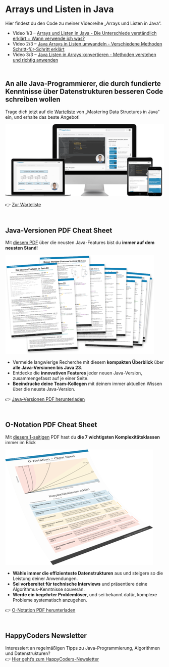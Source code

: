 # Arrays und Listen in Java

Hier findest du den Code zu meiner Videoreihe „Arrays und Listen in Java“.

* Video 1/3 – [Arrays und Listen in Java - Die Unterschiede verständlich erklärt + Wann verwende ich was?](https://www.youtube.com/watch?v=MT5KerZWI1w)
* Video 2/3 – [Java Arrays in Listen umwandeln - Verschiedene Methoden Schritt-für-Schritt erklärt](https://www.youtube.com/watch?v=McrgATn5J7A)
* Video 3/3 – [Java Listen in Arrays konvertieren - Methoden verstehen und richtig anwenden](https://www.youtube.com/watch?v=X3bRol73JWM)


## <br>An alle Java-Programmierer, die durch fundierte Kenntnisse über Datenstrukturen besseren Code schreiben wollen

Trage dich jetzt auf die [Warteliste](https://www.happycoders.eu/de/mastering-data-structures-warteliste/) von „Mastering Data Structures in Java“ ein, und erhalte das beste Angebot!

[<img src="/img/mastering-data-structures-product-mockup-cropped-1600.png" alt="Mastering Data Structures Mockup" style="width: 640px; max-width: 100%;">](https://www.happycoders.eu/de/mastering-data-structures-warteliste/)

👉 [Zur Warteliste](https://www.happycoders.eu/de/mastering-data-structures-warteliste/)


## <br>Java-Versionen PDF Cheat Sheet

Mit [diesem PDF](https://www.happycoders.eu/de/java-versionen/) über die neusten Java-Features bist du **immer auf dem neusten Stand**!

[<img src="/img/Java_Versionen_PDF_Cheat_Sheet_DE_Mockup_944.png" alt="Java-Versionen PDF Cheat Sheet Mockup" style="width: 472px; max-width: 100%;">](https://www.happycoders.eu/de/java-versionen/)

* Vermeide langwierige Recherche mit diesem **kompakten Überblick** über **alle Java-Versionen bis Java 23**.
* Entdecke die **innovativen Features** jeder neuen Java-Version, zusammengefasst auf je einer Seite.
* **Beeindrucke deine Team-Kollegen** mit deinem immer aktuellen Wissen über die neuste Java-Version.

👉 [Java-Versionen PDF herunterladen](https://www.happycoders.eu/de/java-versionen/)


## <br>O-Notation PDF Cheat Sheet

Mit [diesem 1-seitigen](https://www.happycoders.eu/de/o-notation-cheat-sheet/) PDF hast du **die 7 wichtigsten Komplexitätsklassen** immer im Blick

[<img src="/img/o-notation-cheat-sheet-pdf-de-transp_936.png" alt="O-Notation PDF Cheat Sheet Mockup" style="width: 468px; max-width: 100%;">](https://www.happycoders.eu/de/o-notation-cheat-sheet/)

* **Wähle immer die effizienteste Datenstrukturen** aus und steigere so die Leistung deiner Anwendungen.
* **Sei vorbereitet für technische Interviews** und präsentiere deine Algorithmus-Kenntnisse souverän.
* **Werde ein begehrter Problemlöser**, und sei bekannt dafür, komplexe Probleme systematisch anzugehen.

👉 [O-Notation PDF herunterladen](https://www.happycoders.eu/de/o-notation-cheat-sheet/)


## <br>HappyCoders Newsletter
Interessiert an regelmäßigen Tipps zu Java-Programmierung, Algorithmen und Datenstrukturen? 
<br>👉 [Hier geht’s zum HappyCoders-Newsletter](http://www.happycoders.eu/de/newsletter/) 
